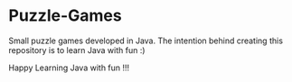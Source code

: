 # Puzzle-Games
Small puzzle games developed in Java. The intention behind creating this repository is to learn Java with fun :)

Happy Learning Java with fun !!!
